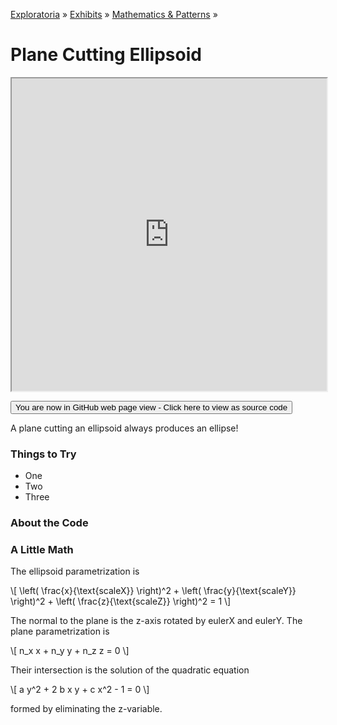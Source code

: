 [Exploratoria]( http://exploratoria.github.io ) &raquo; [Exhibits]( http://exploratoria.github.io/exhibits/ ) &raquo;
[Mathematics & Patterns]( http://exploratoria.github.io/exhibits/mathematics/ ) &raquo;

# Plane Cutting Ellipsoid

<iframe src=http://exploratoria.github.io/lib/code-edit-view/code-edit-view.html#http://exploratoria.github.io/exhibits/mathematics/plane-cutting-ellipsoid/plane-cutting-ellipsoid.html width=100% height=500px></iframe>

<span style="display: none">_View as a web page to see the content of this iframe_</span>

<span style="display: none"> [You are now in GitHub source code view - Click here to view as a web page]( http://exploratoria.github.io/exhibits/mathematics/plane-cutting-ellipsoid/index.html 'View file as a web page' ) </span>
<input type=button value="You are now in GitHub web page view - Click here to view as source code" onclick="window.location.href='https://github.com/exploratoria/exploratoria.github.io/tree/master/exhibits/mathematics/plane-cutting-ellipsoid/'" />

A plane cutting an ellipsoid always produces an ellipse!

### Things to Try

* One
* Two
* Three
 
### About the Code


### A Little Math

The ellipsoid parametrization is
	
\\[ \left( \frac{x}{\text{scaleX}} \right)^2 + \left( \frac{y}{\text{scaleY}} \right)^2 + \left( \frac{z}{\text{scaleZ}} \right)^2 = 1 \\]

The normal to the plane is the z-axis rotated by eulerX and eulerY. The plane parametrization is

\\[ n_x x + n_y y + n_z z = 0 \\]

Their intersection is the solution of the quadratic equation

\\[ a y^2 + 2 b x y + c x^2 - 1 = 0 \\]
	   
formed by eliminating the z-variable.
